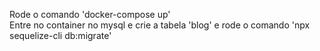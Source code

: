 Rode o comando 'docker-compose up'  
Entre no container no mysql e crie a tabela 'blog' e rode o comando 'npx sequelize-cli db:migrate'

